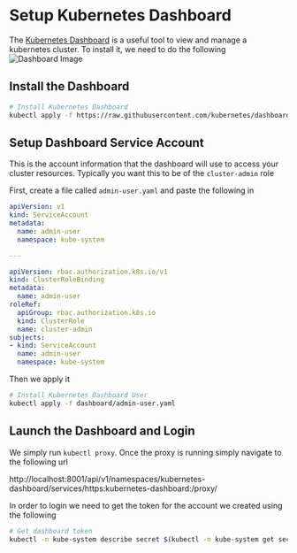 # Setup Kubernetes Dashboard


The [Kubernetes Dashboard](https://kubernetes.io/docs/tasks/access-application-cluster/web-ui-dashboard/) is a useful tool to view and manage a kubernetes cluster. To install it, we need to do the following
![Dashboard Image](https://d33wubrfki0l68.cloudfront.net/349824f68836152722dab89465835e604719caea/6e0b7/images/docs/ui-dashboard.png)
## Install the Dashboard
```bash
# Install Kubernetes Dashboard
kubectl apply -f https://raw.githubusercontent.com/kubernetes/dashboard/v2.0.0-beta1/aio/deploy/recommended.yaml
```

## Setup Dashboard Service Account

This is the account information that the dashboard will use to access your cluster resources. Typically you want this to be of the `cluster-admin` role

First, create a file called `admin-user.yaml` and paste the following in

```yaml
apiVersion: v1
kind: ServiceAccount
metadata:
  name: admin-user
  namespace: kube-system

---

apiVersion: rbac.authorization.k8s.io/v1
kind: ClusterRoleBinding
metadata:
  name: admin-user
roleRef:
  apiGroup: rbac.authorization.k8s.io
  kind: ClusterRole
  name: cluster-admin
subjects:
- kind: ServiceAccount
  name: admin-user
  namespace: kube-system
```

Then we apply it
```bash
# Install Kubernetes Dashboard User
kubectl apply -f dashboard/admin-user.yaml
```

## Launch the Dashboard and Login

We simply run `kubectl proxy`. Once the proxy is running simply navigate to the following url

http://localhost:8001/api/v1/namespaces/kubernetes-dashboard/services/https:kubernetes-dashboard:/proxy/

In order to login we need to get the token for the account we created using the following
```bash
# Get dashboard token
kubectl -n kube-system describe secret $(kubectl -n kube-system get secret | grep admin-user | awk '{print $1}')
```
